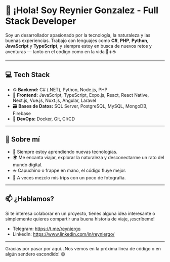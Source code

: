 # 👋 ¡Hola! Soy Reynier Gonzalez - Full Stack Developer

Soy un desarrollador apasionado por la tecnología, la naturaleza y las buenas experiencias. Trabajo con lenguajes como **C#**, **PHP**, **Python**, **JavaScript** y **TypeScript**, y siempre estoy en busca de nuevos retos y aventuras — tanto en el código como en la vida 🌿✈️☕

---

## 💻 Tech Stack

- ⚙️ **Backend:** C# (.NET), Python, Node.js, PHP
- 🎨 **Frontend:** JavaScript, TypeScript, Expo.js, React, React Native, Next.js, Vue.js, Nuxt.js, Angular, Laravel
- 🗃️ **Bases de Datos:** SQL Server, PostgreSQL, MySQL, MongoDB, Firebase
- 🐳 **DevOps:** Docker, Git, CI/CD

---

## 🚀 Sobre mí

- 🌱 Siempre estoy aprendiendo nuevas tecnologías.
- 🌍 Me encanta viajar, explorar la naturaleza y desconectarme un rato del mundo digital.
- ☕ Capuchino o frappe en mano, el código fluye mejor.
- 📸 A veces mezclo mis trips con un poco de fotografía.

---

## 📫 ¿Hablamos?

Si te interesa colaborar en un proyecto, tienes alguna idea interesante o simplemente quieres compartir una buena historia de viaje, ¡escríbeme!

- Telegram: https://t.me/reyniergo
- LinkedIn: https://www.linkedin.com/in/reyniergo/

---

Gracias por pasar por aquí. ¡Nos vemos en la próxima línea de código o en algún sendero escondido! 😄

